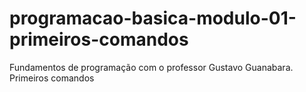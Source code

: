 # programacao-basica-modulo-01-primeiros-comandos
 Fundamentos de programação com o professor Gustavo Guanabara. Primeiros comandos
